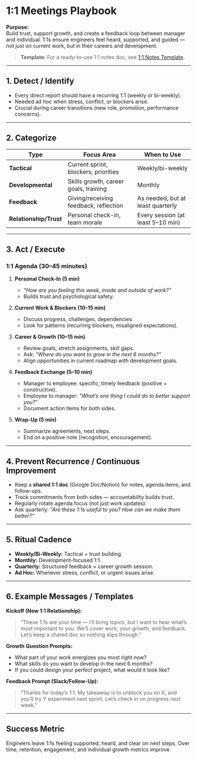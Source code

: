 # 1:1 Meetings Playbook

**Purpose:**  
Build trust, support growth, and create a feedback loop between manager and individual. 1:1s ensure engineers feel heard, supported, and guided — not just on current work, but in their careers and development.


> **Template:** For a ready-to-use 1:1 notes doc, see [1:1 Notes Template](./1-on-1-template.md).

---

## 1. Detect / Identify
- Every direct report should have a recurring 1:1 (weekly or bi-weekly).  
- Needed ad hoc when stress, conflict, or blockers arise.  
- Crucial during career transitions (new role, promotion, performance concerns).  

---

## 2. Categorize
| Type                  | Focus Area                          | When to Use |
|-----------------------|-------------------------------------|-------------|
| **Tactical**          | Current sprint, blockers, priorities | Weekly/bi-weekly |
| **Developmental**     | Skills growth, career goals, training | Monthly |
| **Feedback**          | Giving/receiving feedback, reflection | As needed, but at least quarterly |
| **Relationship/Trust**| Personal check-in, team morale       | Every session (at least 5–10 min) |

---

## 3. Act / Execute
### **1:1 Agenda (30–45 minutes)**
1. **Personal Check-In (5 min)**  
   - *“How are you feeling this week, inside and outside of work?”*  
   - Builds trust and psychological safety.  

2. **Current Work & Blockers (10–15 min)**  
   - Discuss progress, challenges, dependencies.  
   - Look for patterns (recurring blockers, misaligned expectations).  

3. **Career & Growth (10–15 min)**  
   - Review goals, stretch assignments, skill gaps.  
   - Ask: *“Where do you want to grow in the next 6 months?”*  
   - Align opportunities in current roadmap with development goals.  

4. **Feedback Exchange (5–10 min)**  
   - Manager to employee: specific, timely feedback (positive + constructive).  
   - Employee to manager: *“What’s one thing I could do to better support you?”*  
   - Document action items for both sides.  

5. **Wrap-Up (5 min)**  
   - Summarize agreements, next steps.  
   - End on a positive note (recognition, encouragement).  

---

## 4. Prevent Recurrence / Continuous Improvement
- Keep a **shared 1:1 doc** (Google Doc/Notion) for notes, agenda items, and follow-ups.  
- Track commitments from both sides — accountability builds trust.  
- Regularly rotate agenda focus (not just work updates).  
- Ask quarterly: *“Are these 1:1s useful to you? How can we make them better?”*  

---

## 5. Ritual Cadence
- **Weekly/Bi-Weekly:** Tactical + trust building.  
- **Monthly:** Development-focused 1:1.  
- **Quarterly:** Structured feedback + career growth session.  
- **Ad Hoc:** Whenever stress, conflict, or urgent issues arise.  

---

## 6. Example Messages / Templates
**Kickoff (New 1:1 Relationship):**  
> “These 1:1s are your time — I’ll bring topics, but I want to hear what’s most important to you. We’ll cover work, your growth, and feedback. Let’s keep a shared doc so nothing slips through.”  

**Growth Question Prompts:**  
- What part of your work energizes you most right now?  
- What skills do you want to develop in the next 6 months?  
- If you could design your perfect project, what would it look like?  

**Feedback Prompt (Slack/Follow-Up):**  
> “Thanks for today’s 1:1. My takeaway is to unblock you on X, and you’ll try Y experiment next sprint. Let’s check in on progress next week.”  

---

## Success Metric
Engineers leave 1:1s feeling supported, heard, and clear on next steps. Over time, retention, engagement, and individual growth metrics improve.